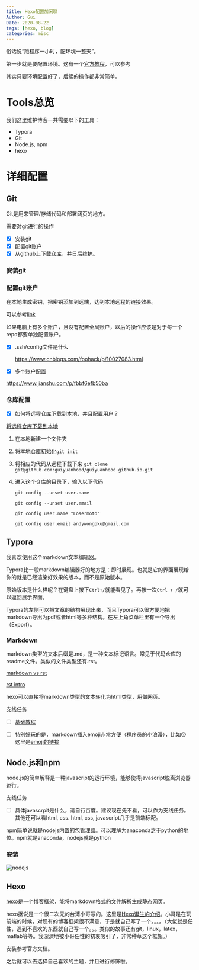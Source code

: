 ```yaml
---
title: Hexo配置加闲聊
Author: Gui
Date: 2020-08-22
tags: [hexo, blog]
categories: misc
---
```




俗话说“跑程序一小时，配环境一整天”。

第一步就是要配置环境。这有一个[官方教程](https://hexo.io/zh-cn/docs/)，可以参考

其实只要环境配置好了，后续的操作都非常简单。

# Tools总览

我们这里维护博客一共需要以下的工具：

- Typora
- Git
- Node.js, npm
- hexo



# 详细配置

## Git

Git是用来管理/存储代码和部署网页的地方。

需要对git进行的操作

- [x] 安装git
- [x] 配置git账户
- [x] 从github上下载仓库，并日后维护。

### 安装git

### 配置git账户

在本地生成密钥，把密钥添加到远端，达到本地远程的链接效果。

可以参考[link](https://www.jianshu.com/p/25587e049d54)

如果电脑上有多个账户，且没有配置全局账户，以后的操作应该是对于每一个repo都要单独配置账户。

- [x] .ssh/config文件是什么

  https://www.cnblogs.com/foohack/p/10027083.html

- [x] 多个账户配置

https://www.jianshu.com/p/fbbf6efb50ba



### 仓库配置

- [x] 如何将远程仓库下载到本地，并且配置用户？

[将远程仓库下载到本地](https://www.cnblogs.com/yshang/p/11230209.html)

1. 在本地新建一个文件夹
2. 将本地仓库初始化`git init`

3. 将相应的代码从远程下载下来 `git clone git@github.com:guiyuanhood/guiyuanhood.github.io.git`

4. 进入这个仓库的目录下，输入以下代码

   `git config --unset user.name`

   `git config --unset user.email`

   `git config user.name "Losermoto"`

   `git config user.email andywongpku@gmail.com`

   

## Typora

我喜欢使用这个markdown文本编辑器。

Typora比一般markdown编辑器好的地方是：即时展现。也就是它的界面展现给你的就是已经渲染好效果的版本，而不是原始版本。

原始版本是什么样呢？在键盘上按下`Ctrl+/`就能看见了。再按一次`Ctrl + /`就可以返回展示界面。	

Typora的左侧可以把文章的结构展现出来，而且Typora可以很方便地把markdown导出为pdf或者html等多种结构。在左上角菜单栏里有一个导出（Export）。

### Markdown

markdown类型的文本后缀是.md，是一种文本标记语言。常见于代码仓库的readme文件。类似的文件类型还有.rst。

[markdown vs rst](https://www.cnblogs.com/youxin/p/3597229.html)

[rst intro](https://www.jianshu.com/p/1885d5570b37)

hexo可以直接将markdown类型的文本转化为html类型，用做网页。



支线任务

- [ ] [基础教程](https://www.jianshu.com/p/335db5716248)
- [ ] 特别好玩的是，markdown插入emoji非常方便（程序员的小浪漫），比如:kissing: 这里是[emoji的链接](https://www.webfx.com/tools/emoji-cheat-sheet/)



## Node.js和npm

node.js的简单解释是一种javascript的运行环境，能够使得javascript脱离浏览器运行。

支线任务

- [ ] 具体javascrpit是什么，请自行百度。建议现在先不看，可以作为支线任务。其他还可以看html, css. html, css, javascript几乎是前端标配。

npm简单说就是nodejs内置的包管理器。可以理解为anaconda之于python的地位。npm就是anaconda，nodejs就是python

### 安装

![nodejs](./pic/nodejs.png)

## Hexo

[hexo](https://hexo.io/zh-cn/docs/)是一个博客框架，能将markdown格式的文件解析生成静态网页。

hexo据说是一个很二次元的台湾小哥写的。这里是[Hexo诞生的介绍](https://zespia.tw/blog/2012/10/11/hexo-debut/)。小哥是在玩前端的时候，对现有的博客框架很不满意，于是就自己写了一个。。。。（大佬就是任性，遇到不喜欢的东西就自己写一个。。。类似的故事还有git，linux，latex，matlab等等。我深深地被小哥任性的初衷吸引了，非常种草这个框架。）



安装参考官方文档。

之后就可以去选择自己喜欢的主题，并且进行修饰啦。